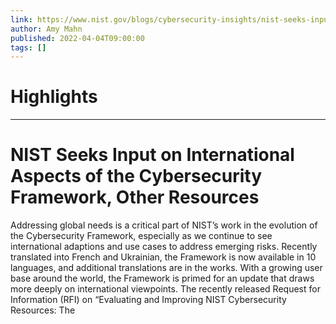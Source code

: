 ```yaml
---
link: https://www.nist.gov/blogs/cybersecurity-insights/nist-seeks-input-international-aspects-cybersecurity-framework-other
author: Amy Mahn
published: 2022-04-04T09:00:00
tags: []
---
```

# Highlights


---
# NIST Seeks Input on International Aspects of the Cybersecurity Framework, Other Resources
Addressing global needs is a critical part of NIST’s work in the evolution of the Cybersecurity Framework, especially as we continue to see international adaptions and use cases to address emerging risks. Recently translated into French and Ukrainian, the Framework is now available in 10 languages, and additional translations are in the works. With a growing user base around the world, the Framework is primed for an update that draws more deeply on international viewpoints. The recently released Request for Information (RFI) on “Evaluating and Improving NIST Cybersecurity Resources: The
